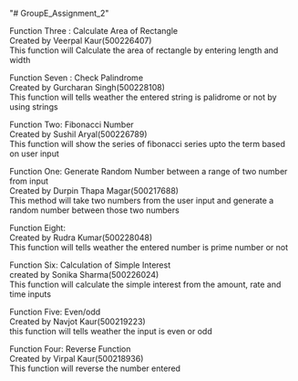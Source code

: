 "# GroupE_Assignment_2"

Function Three : Calculate Area of Rectangle  
Created by Veerpal Kaur(500226407)  
This function will Calculate the area of rectangle by entering length and width

Function Seven : Check Palindrome  
Created by Gurcharan Singh(500228108)  
This function will tells weather the entered string is palidrome or not by using strings

Function Two: Fibonacci Number  
Created by Sushil Aryal(500226789)  
This function will show the series of fibonacci series upto the term based on user input

Function One: Generate Random Number between a range of two number from input  
Created by Durpin Thapa Magar(500217688)  
This method will take two numbers from the user input and generate a random number between those two numbers

Function Eight:  
Created by Rudra Kumar(500228048)  
This function will tells weather the entered number is prime number or not

Function Six: Calculation of Simple Interest  
created by Sonika Sharma(500226024)  
This function will calculate the simple interest from the amount, rate and time inputs

Function Five: Even/odd  
Created by Navjot Kaur(500219223)  
this function will tells weather the input is even or odd

Function Four: Reverse Function  
Created by Virpal Kaur(500218936)  
This function will reverse the number entered  

